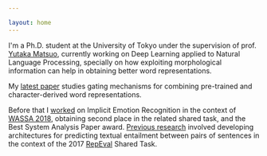 ```yaml
---

layout: home
---
```


I'm a Ph.D. student at the University of Tokyo under the supervision of prof.
[Yutaka Matsuo](http://ymatsuo.com/), currently working on Deep Learning applied
to Natural Language Processing, specially on how exploiting morphological
information can help in obtaining better word representations.

My [latest paper](https://www.aclweb.org/anthology/N19-3016/) studies gating
mechanisms for combining pre-trained and character-derived word representations.

Before that I [worked](https://www.aclweb.org/anthology/W18-6208/) on Implicit
Emotion Recognition in the context of [WASSA
2018](http://implicitemotions.wassa2018.com/), obtaining second place in the
related shared task, and the Best System Analysis Paper award. [Previous
research](https://aclweb.org/anthology/W17-5310/) involved developing
architectures for predicting textual entailment between pairs of sentences in
the context of the 2017 [RepEval](https://repeval2017.github.io) Shared Task.
